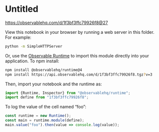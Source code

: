 # Untitled

https://observablehq.com/d/1f3bf3ffc79926f8@27

View this notebook in your browser by running a web server in this folder. For
example:

~~~sh
python -m SimpleHTTPServer
~~~

Or, use the [Observable Runtime](https://github.com/observablehq/runtime) to
import this module directly into your application. To npm install:

~~~sh
npm install @observablehq/runtime@4
npm install https://api.observablehq.com/d/1f3bf3ffc79926f8.tgz?v=3
~~~

Then, import your notebook and the runtime as:

~~~js
import {Runtime, Inspector} from "@observablehq/runtime";
import define from "1f3bf3ffc79926f8";
~~~

To log the value of the cell named “foo”:

~~~js
const runtime = new Runtime();
const main = runtime.module(define);
main.value("foo").then(value => console.log(value));
~~~
